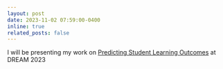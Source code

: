 ```yaml
---
layout: post
date: 2023-11-02 07:59:00-0400
inline: true
related_posts: false
---
```


I will be presenting my work on [Predicting Student Learning Outcomes](../_projects/3_project.md) at DREAM 2023
